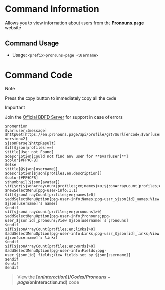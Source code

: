 # Command Information
Allows you to view information about users from the **[Pronouns.page](https://en.pronouns.page)** website

 ## Command Usage
 * Usage: `<prefix>pronouns-page <Username>`

# Command Code
> [!NOTE]
> Press the copy button to immediately copy all the code

> [!IMPORTANT]
> Join the [Official BDFD Server](https://discord.gg/botdesigner) for support in case of errors
```
$nomention
$var[user;$message]
$httpGet[https://en.pronouns.page/api/profile/get/$url[encode;$var[user]]?version=2]
$jsonParse[$httpResult]
$if[$json[profiles]==]
$title[User not Found]
$description[Could not find any user for **$var[user]**]
$color[#FF9CFB]
$else
$title[@$json[username]]
$description[$json[profiles;en;description]]
$color[#FF9CFB]
$thumbnail[$json[avatar]]
$if[$or[$jsonArrayCount[profiles;en;names]>0;$jsonArrayCount[profiles;en;pronouns]>0;$jsonArrayCount[profiles;en;links]>0;$jsonArrayCount[profiles;en;words]>0]==true]
$newSelectMenu[ppg-user-info;1;1]
$if[$jsonArrayCount[profiles;en;names]>0]
$addSelectMenuOption[ppg-user-info;Names;ppg-user_$json[id]_names;View $json[username]'s names]
$endif
$if[$jsonArrayCount[profiles;en;pronouns]>0]
$addSelectMenuOption[ppg-user-info;Pronouns;ppg-user_$json[id]_pronouns;View $json[username]'s pronouns]
$endif
$if[$jsonArrayCount[profiles;en;links]>0]
$addSelectMenuOption[ppg-user-info;Links;ppg-user_$json[id]_links;View $json[username]'s links]
$endif
$if[$jsonArrayCount[profiles;en;words]>0]
$addSelectMenuOption[ppg-user-info;Fields;ppg-user_$json[id]_fields;View fields set by $json[username]]
$endif
$endif
$endif
```
> View the **[$onInteraction](/Codes/Pronouns-page/$onInteraction.md)** code
